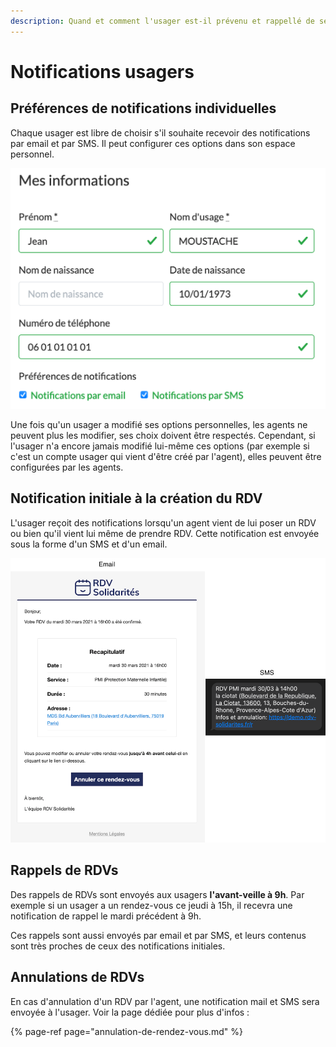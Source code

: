 ```yaml
---
description: Quand et comment l'usager est-il prévenu et rappellé de ses RDVs à venir ?
---
```


# Notifications usagers

## Préférences de notifications individuelles

Chaque usager est libre de choisir s'il souhaite recevoir des notifications par email et par SMS. Il peut configurer ces options dans son espace personnel. 

![Configuration des notifications par les usagers](../../.gitbook/assets/screenshot-2021-04-06-at-10.51.30.png)

Une fois qu'un usager a modifié ses options personnelles, les agents ne peuvent plus les modifier, ses choix doivent être respectés. Cependant, si l'usager n'a encore jamais modifié lui-même ces options \(par exemple si c'est un compte usager qui vient d'être créé par l'agent\), elles peuvent être configurées par les agents.

## Notification initiale à la création du RDV

L'usager reçoit des notifications lorsqu'un agent vient de lui poser un RDV ou bien qu'il vient lui même de prendre RDV. Cette notification est envoyée sous la forme d'un SMS et d'un email.

![Emails et SMS envoy&#xE9;s lors de la cr&#xE9;ation du RDV](../../.gitbook/assets/screenshot-2021-04-06-at-10.54.37.png)

## Rappels de RDVs

Des rappels de RDVs sont envoyés aux usagers **l'avant-veille à 9h**. Par exemple si un usager a un rendez-vous ce jeudi à 15h, il recevra une notification de rappel le mardi précédent à 9h.

Ces rappels sont aussi envoyés par email et par SMS, et leurs contenus sont très proches de ceux des notifications initiales.

## Annulations de RDVs

En cas d'annulation d'un RDV par l'agent, une notification mail et SMS sera envoyée à l'usager. Voir la page dédiée pour plus d'infos :

{% page-ref page="annulation-de-rendez-vous.md" %}





